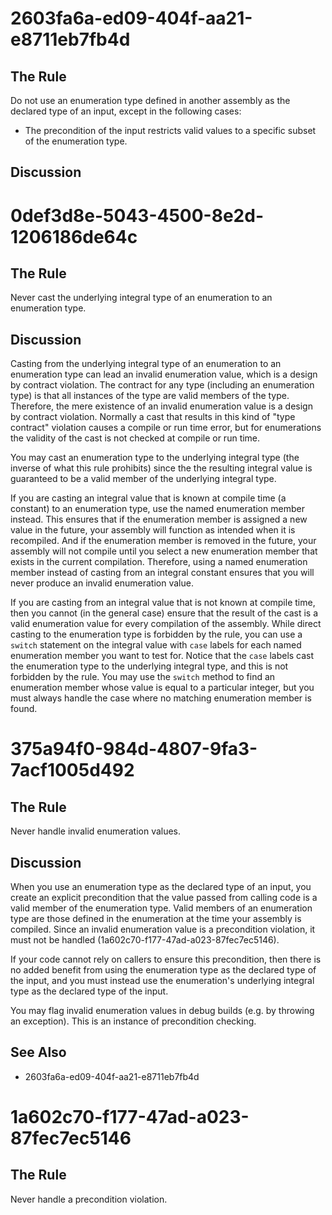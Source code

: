 # 2603fa6a-ed09-404f-aa21-e8711eb7fb4d

## The Rule

Do not use an enumeration type defined in another assembly as the declared type
of an input, except in the following cases:

- The precondition of the input restricts valid values to a specific subset of
  the enumeration type.

## Discussion

# 0def3d8e-5043-4500-8e2d-1206186de64c

## The Rule

Never cast the underlying integral type of an enumeration to an enumeration
type.

## Discussion

Casting from the underlying integral type of an enumeration to an enumeration
type can lead an invalid enumeration value, which is a design by contract
violation. The contract for any type (including an enumeration type) is that
all instances of the type are valid members of the type. Therefore, the mere
existence of an invalid enumeration value is a design by contract violation.
Normally a cast that results in this kind of "type contract" violation causes a
compile or run time error, but for enumerations the validity of the cast is not
checked at compile or run time.

You may cast an enumeration type to the underlying integral type (the inverse
of what this rule prohibits) since the the resulting integral value is
guaranteed to be a valid member of the underlying integral type.

If you are casting an integral value that is known at compile time (a constant)
to an enumeration type, use the named enumeration member instead. This ensures
that if the enumeration member is assigned a new value in the future, your
assembly will function as intended when it is recompiled. And if the
enumeration member is removed in the future, your assembly will not compile
until you select a new enumeration member that exists in the current
compilation. Therefore, using a named enumeration member instead of casting
from an integral constant ensures that you will never produce an invalid
enumeration value.

If you are casting from an integral value that is not known at compile time,
then you cannot (in the general case) ensure that the result of the cast is a
valid enumeration value for every compilation of the assembly. While direct
casting to the enumeration type is forbidden by the rule, you can use a
`switch` statement on the integral value with `case` labels for each named
enumeration member you want to test for. Notice that the `case` labels cast the
enumeration type to the underlying integral type, and this is not forbidden by
the rule. You may use the `switch` method to find an enumeration member whose
value is equal to a particular integer, but you must always handle the case
where no matching enumeration member is found.

# 375a94f0-984d-4807-9fa3-7acf1005d492

## The Rule

Never handle invalid enumeration values.

## Discussion

When you use an enumeration type as the declared type of an input, you create
an explicit precondition that the value passed from calling code is a valid
member of the enumeration type. Valid members of an enumeration type are those
defined in the enumeration at the time your assembly is compiled. Since an
invalid enumeration value is a precondition violation, it must not be handled
(1a602c70-f177-47ad-a023-87fec7ec5146).

If your code cannot rely on callers to ensure this precondition, then there is
no added benefit from using the enumeration type as the declared type of the
input, and you must instead use the enumeration's underlying integral type as
the declared type of the input.

You may flag invalid enumeration values in debug builds (e.g. by throwing an
exception). This is an instance of precondition checking.

## See Also

- 2603fa6a-ed09-404f-aa21-e8711eb7fb4d

# 1a602c70-f177-47ad-a023-87fec7ec5146

## The Rule

Never handle a precondition violation.
